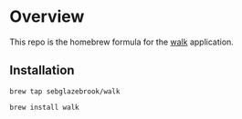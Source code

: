 # Overview

This repo is the homebrew formula for the [walk](https://github.com/sebglazebrook/walk) application.

## Installation

```
brew tap sebglazebrook/walk

brew install walk
```
